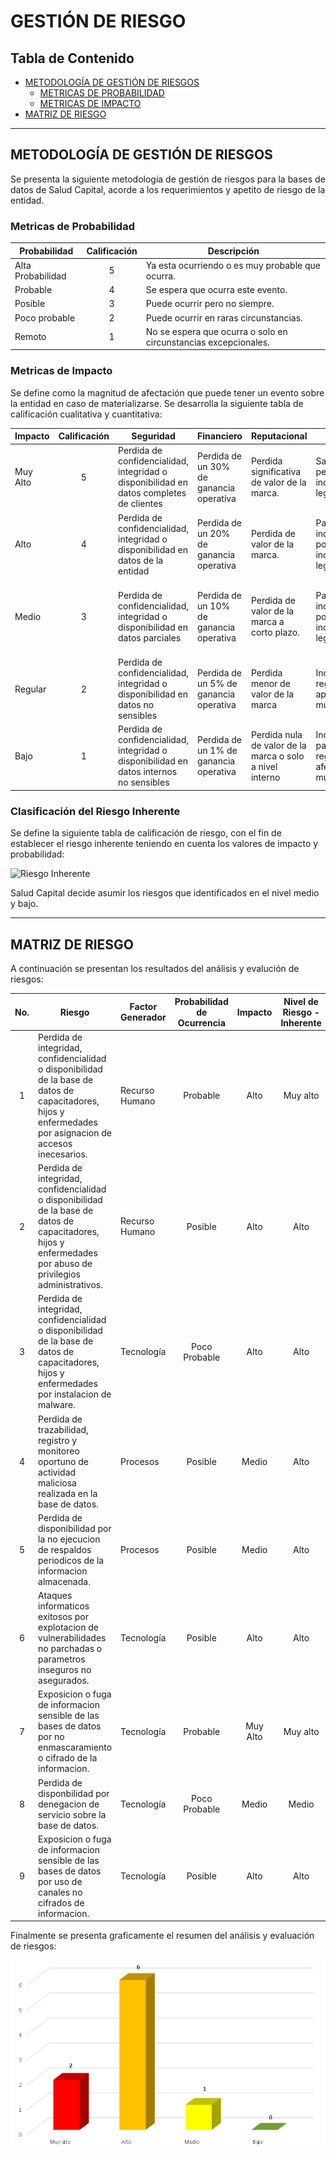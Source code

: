 # GESTIÓN DE RIESGO

## Tabla de Contenido

* [METODOLOGÍA DE GESTIÓN DE RIESGOS](#metodología-de-gestión-de-riesgos)
  + [METRICAS DE PROBABILIDAD](#metricas-de-probabilidad)
  + [METRICAS DE IMPACTO](#metricas-de-impacto)
* [MATRIZ DE RIESGO](#matriz-de-riesgo)

 - - -

## METODOLOGÍA DE GESTIÓN DE RIESGOS

Se presenta la siguiente metodología de gestión de riesgos para la bases de datos de Salud Capital, acorde a los requerimientos y apetito de riesgo de la entidad.

### Metricas de Probabilidad

Probabilidad | Calificación | Descripción
-------------|:------------:|--------------
Alta Probabilidad | 5 | Ya esta ocurriendo o es muy probable que ocurra.
Probable	| 4 |	Se espera que ocurra este evento.
Posible	| 3 |	Puede ocurrir pero no siempre.
Poco probable	| 2 | Puede ocurrir en raras circunstancias.
Remoto	| 1 |	No se espera que ocurra o solo en circunstancias excepcionales.

### Metricas de Impacto

Se define como la magnitud de afectación que puede tener un evento sobre la entidad en caso de materializarse. Se desarrolla la siguiente tabla de calificación cualitativa y cuantitativa:

Impacto | Calificación | Seguridad | Financiero |	Reputacional |	Regulatorio | Continuidad
--------|:------------:|-----------|------------|----------------|--------------|--------------
Muy Alto|5|Perdida de confidencialidad, integridad o disponibilidad en datos completes de clientes|Perdida de un 30% de ganancia operativa|Perdida significativa de valor de la marca.|Sanciones penales por incumplimiento legal|Suspensión de actividades en todas las sedes y operaciones
Alto|4|Perdida de confidencialidad, integridad o disponibilidad en datos de la entidad|Perdida de un 20% de ganancia operativa|Perdida de valor de la marca.|Pago de indemnizaciones por incumplimiento legal.|Suspensión de actividades en una sede o actividad operativa
Medio|3|Perdida de confidencialidad, integridad o disponibilidad en datos parciales |Perdida de un 10% de ganancia operativa|Perdida de valor de la marca a corto plazo.|Pago de indemnizaciones por incumplimiento legal.|Suspensión de actividades en una sede o actividad operativo por un día
Regular|2|Perdida de confidencialidad, integridad o disponibilidad en datos no sensibles|Perdida de un 5% de ganancia operativa|Perdida menor de valor de la marca|Incumplimiento regulatorio sin aplicación de multas|Interrupción parcial de la operación
Bajo|1|Perdida de confidencialidad, integridad o disponibilidad en datos internos no sensibles|Perdida de un 1% de ganancia operativa|Perdida nula de valor de la marca o solo a nivel interno|Incumplimiento parcial regulatorio sin afectación de multas.|Interrupciones breves

### Clasificación del Riesgo Inherente

Se define la siguiente tabla de calificación de riesgo, con el fin de establecer el riesgo inherente teniendo en cuenta los valores de impacto y probabilidad:

![Riesgo Inherente](./Gestion_Riesgos/Calificación_RI.png)

Salud Capital decide asumir los riesgos que identificados en el nivel medio y bajo.

- - -

## MATRIZ DE RIESGO

A continuación se presentan los resultados del análisis y evalución de riesgos:

No.|Riesgo|Factor Generador|Probabilidad de Ocurrencia|Impacto|Nivel de Riesgo - Inherente
:-:|------|----------------|:------------------------:|:-----:|:--------------------------:
1|Perdida de integridad, confidencialidad o disponibilidad de la base de datos de capacitadores, hijos y enfermedades por asignacion de accesos inecesarios.|Recurso Humano|Probable|Alto|Muy alto
2|Perdida de integridad, confidencialidad o disponibilidad de la base de datos de capacitadores, hijos y enfermedades por abuso de privilegios administrativos.|Recurso Humano|Posible|Alto|Alto
3|Perdida de integridad, confidencialidad o disponibilidad de la base de datos de capacitadores, hijos y enfermedades por instalacion de malware.|Tecnología|Poco Probable|Alto|Alto
4|Perdida de trazabilidad, registro y monitoreo oportuno de actividad maliciosa realizada en la base de datos.|Procesos|Posible|Medio|Alto
5|Perdida de disponibilidad por la no ejecucion de respaldos periodicos de la informacion almacenada.|Procesos|Posible|Medio|Alto
6|Ataques informaticos exitosos por explotacion de vulnerabilidades no parchadas o parametros inseguros no asegurados.|Tecnología|Posible|Alto|Alto
7|Exposicion o fuga de informacion sensible de las bases de datos por no enmascaramiento o cifrado de la informacion.|Tecnología|Probable|Muy Alto|Muy alto
8|Perdida de disponbilidad por denegacion de servicio sobre la base de datos.|Tecnología|Poco Probable|Medio|Medio
9|Exposicion o fuga de informacion sensible de las bases de datos por uso de canales no cifrados de informacion.|Tecnología|Posible|Alto|Alto

Finalmente se presenta graficamente el resumen del análisis y evaluación de riesgos:

![Grafica](./Gestion_Riesgos/grafico.png)
